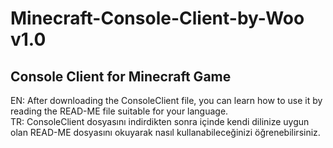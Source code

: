 # Minecraft-Console-Client-by-Woo v1.0
Console Client for Minecraft Game
--------------------------------------------------
EN: After downloading the ConsoleClient file, you can learn how to use it by reading the READ-ME file suitable for your language.      
TR: ConsoleClient dosyasını indirdikten sonra içinde kendi dilinize uygun olan READ-ME dosyasını okuyarak nasıl kullanabileceğinizi öğrenebilirsiniz.
